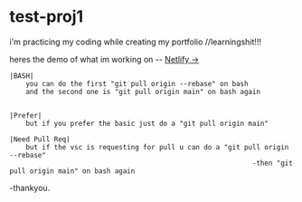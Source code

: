 # test-proj1
i'm practicing my coding while creating my portfolio
//learningshit!!! 

heres the demo of what im working on -- [Netlify ->](https://moonlit-genie-91d57f.netlify.app)





    |BASH| 
        you can do the first "git pull origin --rebase" on bash
        and the second one is "git pull origin main" on bash again


    |Prefer|
        but if you prefer the basic just do a "git pull origin main"

    |Need Pull Req|
        but if the vsc is requesting for pull u can do a "git pull origin --rebase" 
                                                                -then "git pull origin main" on bash again



-thankyou.


